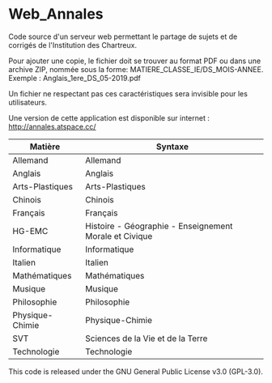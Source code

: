 # Web_Annales
Code source d'un serveur web permettant le partage de sujets et de corrigés de l'Institution des Chartreux.

Pour ajouter une copie, le fichier doit se trouver au format PDF ou dans une archive ZIP, nommée sous la forme:
MATIERE_CLASSE_IE/DS_MOIS-ANNEE. Exemple : Anglais_1ere_DS_05-2019.pdf

Un fichier ne respectant pas ces caractéristiques sera invisible pour les utilisateurs. 

Une version de cette application est disponible sur internet : http://annales.atspace.cc/


| Matière        | Syntaxe      |
| --------|-------|
|Allemand|Allemand|
|Anglais|Anglais|
|Arts-Plastiques|Arts-Plastiques|
|Chinois|Chinois|
|Français|Français|
|HG-EMC|Histoire - Géographie - Enseignement Morale et Civique|
|Informatique|Informatique|
|Italien|Italien|
|Mathématiques|Mathématiques|
|Musique|Musique|
|Philosophie|Philosophie|
|Physique-Chimie|Physique-Chimie|
|SVT|Sciences de la Vie et de la Terre|
|Technologie|Technologie|


This code is released under the GNU General Public License v3.0 (GPL-3.0).
